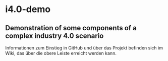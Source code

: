 # i4.0-demo

## Demonstration of some components of a complex industry 4.0 scenario



Informationen zum Einstieg in GitHub und über das Projekt befinden sich im Wiki, das über die obere Leiste erreicht werden kann.
